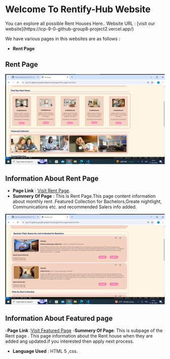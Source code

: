 <h1>Welcome To Rentify-Hub Website</h1>
You can explore all possible Rent Houses Here..
Website URL : [visit our website](https://icp-9-0-github-group8-project2.vercel.app/)

We have various pages in this websites are as follows :

- **Rent Page**


## **Rent Page**

![Rent Page Screen Shot]( ./image/rentpage-img.png)

## Information About Rent Page

- **Page Link** : [Visit Rent Page](https://icp-9-0-github-group8-project2.vercel.app/Html-pages/rent.html).
- **Summery Of Page** : This is Rent Page.This page content information about monthly rent .Featured Collection for Bachelors,Greate nightlight, Communications etc. and recommended Salers info added. 

![Featured Page Screen Shot](./image/featuredpage-img.png)
## Information About Featured page
-**Page Link** :[Visit Featured Page](https://icp-9-0-github-group8-project2.vercel.app/Html-pages/featured.html)
-**Summery Of Page**: This is  subpage of the Rent page . This page information about the  Rent house when they are added ang updated.if you interested then apply next process.
- **Language Used** : HTML 5 ,css.
